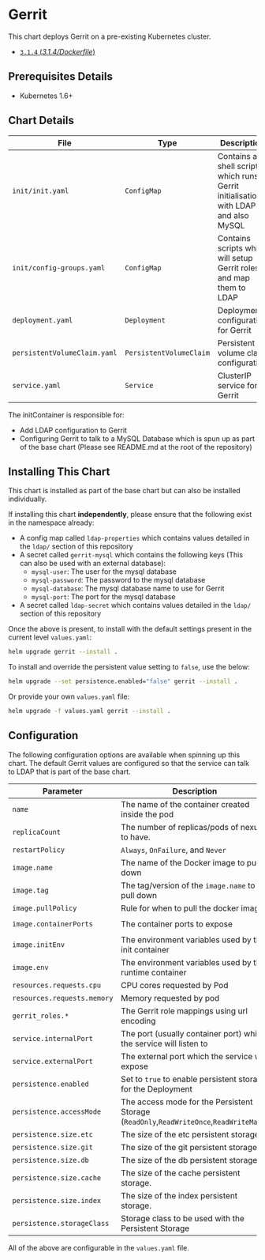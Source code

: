 # Gerrit
This chart deploys Gerrit on a pre-existing Kubernetes cluster.

- [`3.1.4` (*3.1.4/Dockerfile*)](https://hub.docker.com/layers/gerritcodereview/gerrit/3.1.4/images/sha256-a0d8fbddfb7244dc1652755427188d3cf6fab3be02ab8e599d5d0260f39365ea?context=explore)

## Prerequisites Details

- Kubernetes 1.6+

## Chart Details

|File|Type|Description|
|---------------------------|-----------------------------------|----------------------------|
|```init/init.yaml```| ```ConfigMap``` | Contains a shell script which runs Gerrit initialisation with LDAP and also MySQL  |
|```init/config-groups.yaml```| ```ConfigMap``` | Contains scripts which will setup Gerrit roles and map them to LDAP   |
|```deployment.yaml```| ```Deployment``` | Deployment configuration for Gerrit |
|```persistentVolumeClaim.yaml```| ```PersistentVolumeClaim``` | Persistent volume claim configuration |
|```service.yaml```| ```Service``` | ClusterIP service for Gerrit |

The initContainer is responsible for:
- Add LDAP configuration to Gerrit
- Configuring Gerrit to talk to a MySQL Database which is spun up as part of the base chart (Please see README.md at the root of the repository)

## Installing This Chart
This chart is installed as part of the base chart but can also be installed individually.

If installing this chart **independently**, please ensure that the following exist in the namespace already:
- A config map called ```ldap-properties``` which contains values detailed in the ```ldap/``` section of this repository
- A secret called ```gerrit-mysql``` which contains the following keys (This can also be used with an external database):
  - ```mysql-user```: The user for the mysql database
  - ```mysql-password```: The password to the mysql database
  - ```mysql-database```: The mysql database name to use for Gerrit
  - ```mysql-port```: The port for the mysql database
- A secret called ```ldap-secret``` which contains values detailed in the ```ldap/``` section of this repository

Once the above is present, to install with the default settings present in the current level ```values.yaml```:
```sh
helm upgrade gerrit --install .
```

To install and override the persistent value setting to ```false```, use the below: 
```sh
helm upgrade --set persistence.enabled="false" gerrit --install .
```

Or provide your own ```values.yaml``` file:
```sh
helm upgrade -f values.yaml gerrit --install .
```

## Configuration

The following configuration options are available when spinning up this chart. The default Gerrit values are configured so that the service can talk to LDAP that is part of the base chart.

|Parameter|Description|Default|
|---------------------------|-----------------------------------|----------------------------------------------------------|
|```name```| The name of the container created inside the pod | Nexus |
|```replicaCount```| The number of replicas/pods of nexus to have. | ```1``` |
|```restartPolicy```| ```Always```, ```OnFailure```, and ```Never``` | ```Always``` |
|```image.name```| The name of the Docker image to pull down | ```gerritcodereview/gerrit``` |
|```image.tag```| The tag/version of the ```image.name``` to pull down | ```3.1.4``` |
|```image.pullPolicy```| Rule for when to pull the docker image | ```Always```|
|```image.containerPorts```| The container ports to expose |```http: "8080", ssh: 29418```|
|```image.initEnv```| The environment variables used by the init container| |
|```image.env```| The environment variables used by the runtime container| |
|```resources.requests.cpu```| CPU cores requested by Pod | ```150m```|
|```resources.requests.memory```| Memory requested by pod | ```256Mi``` |
|```gerrit_roles.*```| The Gerrit role mappings using url encoding | ```Administrators, Developers, Readers```|
|```service.internalPort```| The port (usually container port) which the service will listen to | ```8080``` |
|```service.externalPort```| The external port which the service will expose  | ```8080``` |
|```persistence.enabled```| Set to ```true``` to enable persistent storage for the Deployment | ```true``` |
|```persistence.accessMode```| The access mode for the Persistent Storage (```ReadOnly```,```ReadWriteOnce```,```ReadWriteMany```) | ```ReadWriteMany``` |
|```persistence.size.etc```| The size of the etc persistent storage. | ```5Gi``` |
|```persistence.size.git```| The size of the git persistent storage. | ```10Gi``` |
|```persistence.size.db```| The size of the db persistent storage. | ```5Gi``` |
|```persistence.size.cache```| The size of the cache persistent storage. | ```1Gi``` |
|```persistence.size.index```| The size of the index persistent storage. | ```5Gi``` |
|```persistence.storageClass```| Storage class to be used with the Persistent Storage | ```-```|

All of the above are configurable in the ```values.yaml``` file.